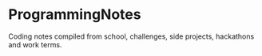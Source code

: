 # ProgrammingNotes
Coding notes compiled from school, challenges, side projects, hackathons and work terms.
